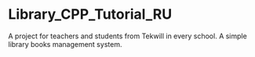 # Library_CPP_Tutorial_RU
A project for teachers and students from Tekwill in every school. A simple library books management system.
